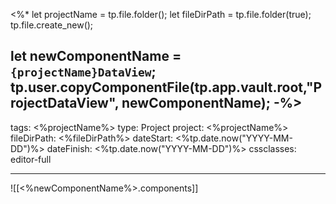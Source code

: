 <%*
let projectName = tp.file.folder();
let fileDirPath = tp.file.folder(true);
tp.file.create_new();

let newComponentName =  `{projectName}DataView`;
tp.user.copyComponentFile(tp.app.vault.root,"ProjectDataView", newComponentName);
-%>
---
tags: <%projectName%>
type: Project
project: <%projectName%>
fileDirPath: <%fileDirPath%>
dateStart: <%tp.date.now("YYYY-MM-DD")%>
dateFinish: <%tp.date.now("YYYY-MM-DD")%>
cssclasses: editor-full

---
![[<%newComponentName%>.components]]